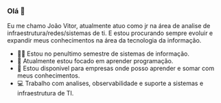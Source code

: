 ### Olá 👋

Eu me chamo João Vitor, atualmente atuo como jr na área de analise de infraestrutura/redes/sistemas de ti. E estou procurando sempre evoluir e expandir meus conhecimentos na área da tecnologia da informação. 

- 👨‍🎓 Estou no penultimo semestre de sistemas de informação.
- 🌱 Atualmente estou focado em aprender programação.
- 💼 Estou disponivel para empresas onde posso aprender e somar com meus conhecimentos.
- 💻 Trabalho com analises, observabilidade e suporte a sistemas e infraestrutura de TI.
